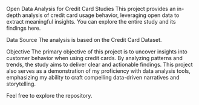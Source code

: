 Open Data Analysis for Credit Card Studies
This project provides an in-depth analysis of credit card usage behavior, leveraging open data to extract meaningful insights. You can explore the entire study and its findings here.

Data Source
The analysis is based on the Credit Card Dataset.

Objective
The primary objective of this project is to uncover insights into customer behavior when using credit cards. By analyzing patterns and trends, the study aims to deliver clear and actionable findings. This project also serves as a demonstration of my proficiency with data analysis tools, emphasizing my ability to craft compelling data-driven narratives and storytelling.

Feel free to explore the repository.
